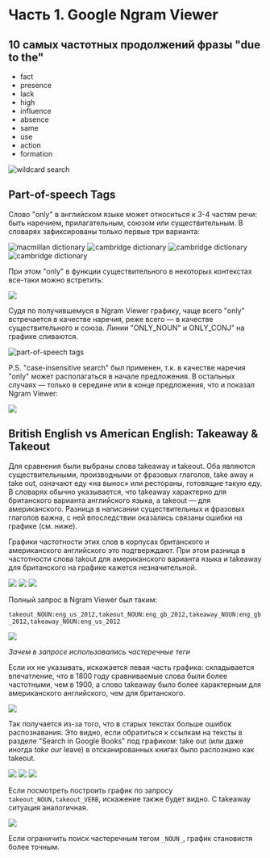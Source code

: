 # Часть 1. Google Ngram Viewer

## 10 самых частотных продолжений фразы "due to the"

 - fact
 - presence
 - lack
 - high
 - influence
 - absence
 - same
 - use
 - action
 - formation

![](https://github.com/ElizabethDolgikh/hw6/blob/master/NgramViewer_1.png "wildcard search")

## Part-of-speech Tags

Слово "only" в английском языке может относиться к 3-4 частям речи: быть наречием, прилагательным, союзом или существительным. В словарях зафиксированы только первые три варианта:

![](https://github.com/ElizabethDolgikh/hw6/blob/master/additional_pic_1.png "macmillan dictionary")
![](https://github.com/ElizabethDolgikh/hw6/blob/master/additional_pic_2.png "cambridge dictionary")
![](https://github.com/ElizabethDolgikh/hw6/blob/master/additional_pic_3.png "cambridge dictionary")
![](https://github.com/ElizabethDolgikh/hw6/blob/master/additional_pic_4.png "cambridge dictionary")

При этом "only" в функции существительного в некоторых контекстах все-таки можно встретить:

![](https://github.com/ElizabethDolgikh/hw6/blob/master/additional_pic_5.png)

Судя по получившемуся в Ngram Viewer графику, чаще всего "only" встречается в качестве наречия, реже всего — в качестве существительного и союза. Линии "ONLY_NOUN" и ONLY_CONJ" на графике сливаются.

![](https://github.com/ElizabethDolgikh/hw6/blob/master/NgramViewer_2.png "part-of-speech tags")

P.S. "case-insensitive search" был применен, т.к. в качестве наречия "only" может располагаться в начале предложения. В остальных случаях — только в середине или в конце предложения, что и показал Ngram Viewer:

![](https://github.com/ElizabethDolgikh/hw6/blob/master/NgramViewer2_comment.png)

## British English vs American English: Takeaway & Takeout

Для сравнения были выбраны слова takeaway и takeout. Оба являются существительными, производными от фразовых глаголов, take away и take out, означают еду «на вынос» или рестораны, готовящие такую еду. В словарях обычно указывается, что takeaway характерно для британского варианта английского языка, а takeout — для американского. Разница в написании существительных и фразовых глаголов важна, с ней впоследствии оказались связаны ошибки на графике (см. ниже).

Графики частотности этих слов в корпусах британского и американского английского это подтверждают. При этом разница в частотности слова takout для американского варианта языка и takeaway для британского на графике кажется незначительной.

![](https://github.com/ElizabethDolgikh/hw6/blob/master/NgramViewer_3(1).png)
![](https://github.com/ElizabethDolgikh/hw6/blob/master/NgramViewer_3(2).png)
![](https://github.com/ElizabethDolgikh/hw6/blob/master/NgramViewer_3(3).png)

Полный запрос в Ngram Viewer был таким:

`takeout_NOUN:eng_us_2012,takeout_NOUN:eng_gb_2012,takeaway_NOUN:eng_gb_2012,takeaway_NOUN:eng_us_2012`

![](https://github.com/ElizabethDolgikh/hw6/blob/master/NgramViewer_3(4).png)

_Зачем в запросе использовались частеречные теги_

Если их не указывать, искажается левая часть графика: складывается впечатление, что в 1800 году сравниваемые слова были более частотными, чем в 1900, а слово takeaway было более характерным для американского английского, чем для британского. 

![](https://github.com/ElizabethDolgikh/hw6/blob/master/NgramViewer_3(5).png)

Так получается из-за того, что в старых текстах больше ошибок распознавания. Это видно, если обратиться к ссылкам на тексты в разделе "Search in Google Books" под графиком: take out (или даже иногда _take our_ leave) в отсканированных книгах было распознано как takeout. 

![](https://github.com/ElizabethDolgikh/hw6/blob/master/takeaway_1.png)
![](https://github.com/ElizabethDolgikh/hw6/blob/master/takeaway_2.png)
![](https://github.com/ElizabethDolgikh/hw6/blob/master/takeaway_3.png)

Если посмотреть построить график по запросу `takeout_NOUN,takeout_VERB`, искажение также будет видно. С takeaway ситуация аналогичная.

![](https://github.com/ElizabethDolgikh/hw6/blob/master/takeout%20verb%20or%20noun.png)

Если ограничить поиск частеречным тегом `_NOUN_`, график становистя более точным.




